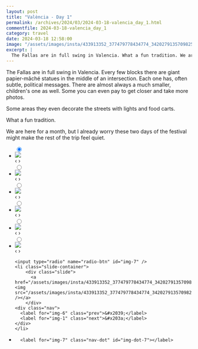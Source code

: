 ```yaml
---
layout: post
title: "València - Day 1"
permalink: /archives/2024/03/2024-03-18-valencia_day_1.html
commentfile: 2024-03-18-valencia_day_1
category: travel
date: 2024-03-18 12:58:00
image: "/assets/images/insta/433913352_377479778434774_3420279135709825910_n_18024445100066116.jpg"
excerpt: |
  The Fallas are in full swing in Valencia. What a fun tradition. We are here for a month, but I already worry these two days of the festival might make the rest of the trip feel quiet.
---
```


The Fallas are in full swing in Valencia. Every few blocks there are giant papier-mâché statues in the middle of an intersection. Each one has, often subtle, political messages. There are almost always a much smaller, children's one as well. Some you can even pay to get closer and take more photos.

Some areas they even decorate the streets with lights and food carts.

What a fun tradition.

We are here for a month, but I already worry these two days of the festival might make the rest of the trip feel quiet.

<ul class="slides">
    <input type="radio" name="radio-btn" id="img-1" checked="checked" />
    <li class="slide-container">
        <div class="slide">
          <a href="/assets/images/insta/433916702_407133461960107_4907081731887761233_n_18025346455863196.jpg"><img src="/assets/images/insta/433916702_407133461960107_4907081731887761233_n_18025346455863196.jpg" /></a>
        </div>
    <div class="nav">
      <label for="img-7" class="prev">&#x2039;</label>
      <label for="img-2" class="next">&#x203a;</label>
    </div>
    </li>
        <input type="radio" name="radio-btn" id="img-2"  />
    <li class="slide-container">
        <div class="slide">
          <a href="/assets/images/insta/433910099_324111170261833_680428222137563970_n_18013734401243194.jpg"><img src="/assets/images/insta/433910099_324111170261833_680428222137563970_n_18013734401243194.jpg" /></a>
        </div>
    <div class="nav">
      <label for="img-1" class="prev">&#x2039;</label>
      <label for="img-3" class="next">&#x203a;</label>
    </div>
    </li>
        <input type="radio" name="radio-btn" id="img-3"  />
    <li class="slide-container">
        <div class="slide">
          <a href="/assets/images/insta/433773070_932703812193896_9199081102799489408_n_18030404710762474.jpg"><img src="/assets/images/insta/433773070_932703812193896_9199081102799489408_n_18030404710762474.jpg" /></a>
        </div>
    <div class="nav">
      <label for="img-2" class="prev">&#x2039;</label>
      <label for="img-4" class="next">&#x203a;</label>
    </div>
    </li>
        <input type="radio" name="radio-btn" id="img-4"  />
    <li class="slide-container">
        <div class="slide">
          <a href="/assets/images/insta/433902405_1082751162990600_4273811660729578377_n_17851452630158524.jpg"><img src="/assets/images/insta/433902405_1082751162990600_4273811660729578377_n_17851452630158524.jpg" /></a>
        </div>
    <div class="nav">
      <label for="img-3" class="prev">&#x2039;</label>
      <label for="img-5" class="next">&#x203a;</label>
    </div>
    </li>
        <input type="radio" name="radio-btn" id="img-5"  />
    <li class="slide-container">
        <div class="slide">
          <a href="/assets/images/insta/434052408_298561073050405_2451234453594689857_n_18041865112607668.jpg"><img src="/assets/images/insta/434052408_298561073050405_2451234453594689857_n_18041865112607668.jpg" /></a>
        </div>
    <div class="nav">
      <label for="img-4" class="prev">&#x2039;</label>
      <label for="img-6" class="next">&#x203a;</label>
    </div>
    </li>
        <input type="radio" name="radio-btn" id="img-6"  />
    <li class="slide-container">
        <div class="slide">
          <a href="/assets/images/insta/434056430_336979355549786_7012479792142508279_n_17881440588022086.jpg"><img src="/assets/images/insta/434056430_336979355549786_7012479792142508279_n_17881440588022086.jpg" /></a>
        </div>
    <div class="nav">
      <label for="img-5" class="prev">&#x2039;</label>
      <label for="img-7" class="next">&#x203a;</label>
    </div>
    </li>
    
    <input type="radio" name="radio-btn" id="img-7" />
    <li class="slide-container">
        <div class="slide">
          <a href="/assets/images/insta/433913352_377479778434774_3420279135709825910_n_18024445100066116.jpg"><img src="/assets/images/insta/433913352_377479778434774_3420279135709825910_n_18024445100066116.jpg" /></a>
        </div>
    <div class="nav">
      <label for="img-6" class="prev">&#x2039;</label>
      <label for="img-1" class="next">&#x203a;</label>
    </div>
    </li>
			
<li class="nav-dots">
      <label for="img-1" class="nav-dot" id="img-dot-1"></label>
      <label for="img-2" class="nav-dot" id="img-dot-2"></label>
      <label for="img-3" class="nav-dot" id="img-dot-3"></label>
      <label for="img-4" class="nav-dot" id="img-dot-4"></label>
      <label for="img-5" class="nav-dot" id="img-dot-5"></label>
      <label for="img-6" class="nav-dot" id="img-dot-6"></label>

      <label for="img-7" class="nav-dot" id="img-dot-7"></label>

</li>
</ul>
